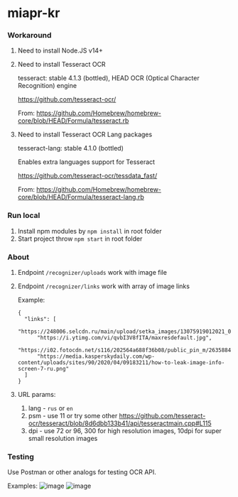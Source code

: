 # miapr-kr

### Workaround

1. Need to install Node.JS v14+

2. Need to install Tesseract OCR

    tesseract: stable 4.1.3 (bottled), HEAD
    OCR (Optical Character Recognition) engine

    https://github.com/tesseract-ocr/

    From: https://github.com/Homebrew/homebrew-core/blob/HEAD/Formula/tesseract.rb

3. Need to install Tesseract OCR Lang packages

    tesseract-lang: stable 4.1.0 (bottled)

    Enables extra languages support for Tesseract

    https://github.com/tesseract-ocr/tessdata_fast/


    From: https://github.com/Homebrew/homebrew-core/blob/HEAD/Formula/tesseract-lang.rb

### Run local

1. Install npm modules by ```npm install``` in root folder
2. Start project throw ```npm start``` in root folder

### About 

1. Endpoint ```/recognizer/uploads``` work with image file
2. Endpoint ```/recognizer/links``` work with array of image links
    
    Example:
    
    ```
    {
      "links": [
          "https://248006.selcdn.ru/main/upload/setka_images/13075919012021_0183a8eb3d28a61335d1b32362fefa6eacfb6c89.jpg",
          "https://i.ytimg.com/vi/qvbI3V8fITA/maxresdefault.jpg",
          "https://i02.fotocdn.net/s116/202564a688f36b08/public_pin_m/2635884313.jpg",
          "https://media.kasperskydaily.com/wp-content/uploads/sites/90/2020/04/09183211/how-to-leak-image-info-screen-7-ru.png"
      ]
    }
    ```

3. URL params: 
    1. lang - ```rus``` or ```en```
    2. psm - use 11 or try some other https://github.com/tesseract-ocr/tesseract/blob/8d6dbb133b41/api/tesseractmain.cpp#L115
    3. dpi - use 72 or 96, 300 for high resolution images, 10dpi for super small resolution images

### Testing

Use Postman or other analogs for testing OCR API.

Examples:
![image](https://user-images.githubusercontent.com/43136703/147881684-95e550e1-0cf2-4622-9512-128c61a39647.png)
![image](https://user-images.githubusercontent.com/43136703/147881692-7f5b8778-ece2-4de2-b9e2-86d75f988911.png)
